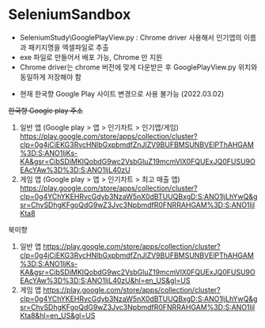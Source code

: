 # SeleniumSandbox

- SeleniumStudy\GooglePlayView.py : Chrome driver 사용해서 인기앱의 이름과 패키지명을 엑셀파일로 추출
- exe 파일로 만들어서 배포 가능, Chrome 만 지원
- Chrome driver는 chrome 버전에 맞게 다운받은 후 GooglePlayView.py 위치와 동일하게 저장해야 함

* 현재 한국향  Google Play 사이트 변경으로 사용 불가능 (2022.03.02)

~~한국향 Google play 주소~~
1. 일반 앱 (Google play > 앱 > 인기차트 > 인기앱/게임)
https://play.google.com/store/apps/collection/cluster?clp=0g4jCiEKG3RvcHNlbGxpbmdfZnJlZV9BUFBMSUNBVElPThAHGAM%3D:S:ANO1ljKs-KA&gsr=CibSDiMKIQobdG9wc2VsbGluZ19mcmVlX0FQUExJQ0FUSU9OEAcYAw%3D%3D:S:ANO1ljL40zU
2. 게임 앱 (Google play > 앱 > 인기차트 > 최고 매출 앱)
https://play.google.com/store/apps/collection/cluster?clp=0g4YChYKEHRvcGdyb3NzaW5nX0dBTUUQBxgD:S:ANO1ljLhYwQ&gsr=ChvSDhgKFgoQdG9wZ3Jvc3NpbmdfR0FNRRAHGAM%3D:S:ANO1ljIKta8

북미향 
1. 일반 앱
https://play.google.com/store/apps/collection/cluster?clp=0g4jCiEKG3RvcHNlbGxpbmdfZnJlZV9BUFBMSUNBVElPThAHGAM%3D:S:ANO1ljKs-KA&gsr=CibSDiMKIQobdG9wc2VsbGluZ19mcmVlX0FQUExJQ0FUSU9OEAcYAw%3D%3D:S:ANO1ljL40zU&hl=en_US&gl=US
2. 게임 앱
https://play.google.com/store/apps/collection/cluster?clp=0g4YChYKEHRvcGdyb3NzaW5nX0dBTUUQBxgD:S:ANO1ljLhYwQ&gsr=ChvSDhgKFgoQdG9wZ3Jvc3NpbmdfR0FNRRAHGAM%3D:S:ANO1ljIKta8&hl=en_US&gl=US

